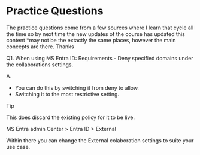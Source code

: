 # Practice Questions
The practice questions come from a few sources where I learn that cycle all the time so by next time the new updates of the course has updated this content *may not be the extactly the same places, however the main concepts are there. Thanks

Q1. When using MS Entra ID:
Requirements - Deny specified domains under the collaborations settings.

A.
- You can do this by switching it from deny to allow.
- Switching it to the most restrictive setting.

> [!Tip]
> This does discard the existing policy for it to be live.

MS Entra admin Center > Entra ID > External 
    
Within there you can change the External colaboration settings to suite your use case.

